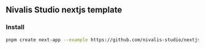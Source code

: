 ## Nivalis Studio nextjs template

### Install

```bash
pnpm create next-app --example https://github.com/nivalis-studio/nextjs-template
```
